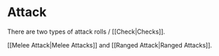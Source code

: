 # Attack

There are two types of attack rolls / [[Check|Checks]].

[[Melee Attack|Melee Attacks]] and [[Ranged Attack|Ranged Attacks]].